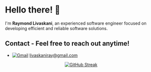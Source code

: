 # Hello there! 👋

I'm **Raymond Livaskani**, an experienced software engineer focused on developing efficient and reliable software solutions.

## Contact - Feel free to reach out anytime!

- [![Gmail](https://img.shields.io/badge/Gmail-D14836?style=flat&logo=gmail&logoColor=white)](mailto:livaskaniray@gmail.com) livaskaniray@gmail.com
<p align="center">
  <tr>
    <td align="center" style="padding=0;width=50%;">
<a href="https://git.io/streak-stats"><img src="https://streak-stats.demolab.com?user=rliva&theme=highcontrast&hide_border=true&border_radius=4.6" alt="GitHub Streak" /></a>
    </td>
  </tr>
</p>
